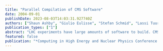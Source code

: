 ```yaml
---
title: "Parallel Compilation of CMS Software"
date: 2004-09-01
publishDate: 2023-08-03T14:03:31.927740Z
authors: ["Shaun Ashby", "Giulio Eulisse", "Stefan Schmid", "Lassi Tuura"]
publication_types: ["1"]
abstract: "LHC experiments have large amounts of software to build. CMS has studied ways to shorten project build times using parallel and distributed builds as well as improved ways to decide what to rebuild. We have experimented with making idle desktop and server machines easily available as a virtual build cluster using distcc and zeroconf. We have also tested variations of ccache and more traditional make dependency analysis. We report on our test results, with analysis of the factors that most improve or limit build performance."
featured: false
publication: "*Computing in High Energy and Nuclear Physics Conference (CHEP)*"
---
```


